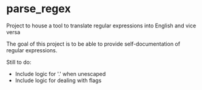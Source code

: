 # parse_regex

Project to house a tool to translate regular expressions into English and vice versa

The goal of this project is to be able to provide self-documentation of regular expressions.

Still to do:

- Include logic for '.' when unescaped
- Include logic for dealing with flags
